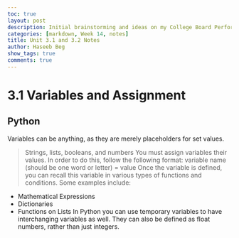 ```yaml
---
toc: true
layout: post
description: Initial brainstorming and ideas on my College Board Performance Task.
categories: [markdown, Week 14, notes]
title: Unit 3.1 and 3.2 Notes
author: Haseeb Beg
show_tags: true
comments: true
---
```

# 3.1 Variables and Assignment 
## Python
Variables can be anything, as they are merely placeholders for set values. 
> Strings, lists, booleans, and numbers
You must assign variables their values. In order to do this, follow the following format:
> variable name (should be one word or letter) = value
Once the variable is defined, you can recall this variable in various types of functions and conditions. Some examples include:
- Mathematical Expressions
- Dictionaries
- Functions on Lists
In Python you can use temporary variables to have interchanging variables as well. They can also be defined as float numbers, rather than just integers.